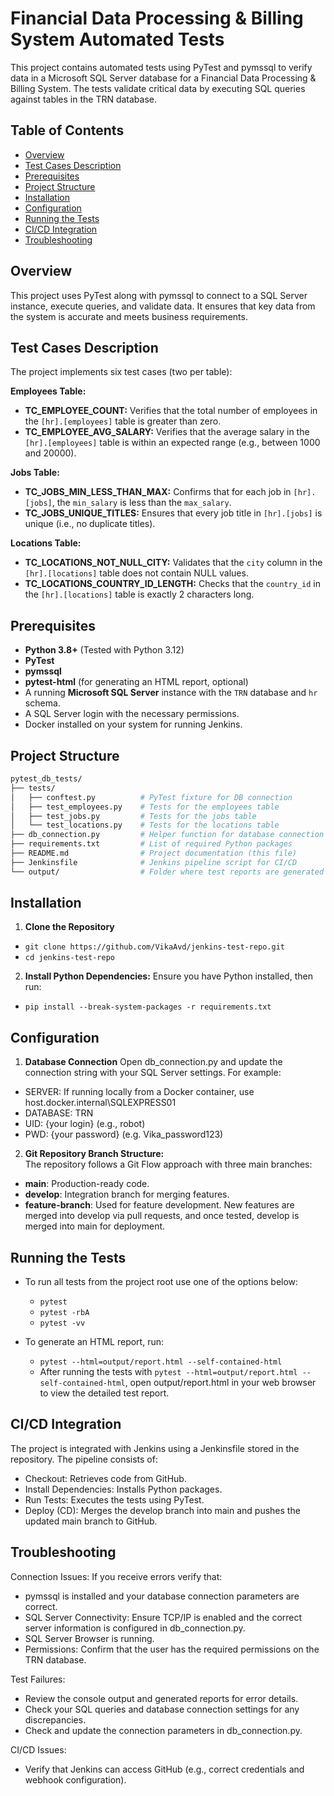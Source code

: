 # Financial Data Processing & Billing System Automated Tests

This project contains automated tests using PyTest and pymssql to verify data in a Microsoft SQL Server database for a Financial Data Processing & Billing System. The tests validate critical data by executing SQL queries against tables in the TRN database.

## Table of Contents
- [Overview](#overview)
- [Test Cases Description](#test-cases-description)
- [Prerequisites](#prerequisites)
- [Project Structure](#project-structure)
- [Installation](#installation)
- [Configuration](#configuration)
- [Running the Tests](#running-the-tests)
- [CI/CD Integration](#CI/CD-Integration)
- [Troubleshooting](#troubleshooting)

## Overview
This project uses PyTest along with pymssql to connect to a SQL Server instance, execute queries, and validate data. It ensures that key data from the system is accurate and meets business requirements.

## Test Cases Description
The project implements six test cases (two per table):

**Employees Table:**
- **TC_EMPLOYEE_COUNT:** Verifies that the total number of employees in the `[hr].[employees]` table is greater than zero.
- **TC_EMPLOYEE_AVG_SALARY:** Verifies that the average salary in the `[hr].[employees]` table is within an expected range (e.g., between 1000 and 20000).

**Jobs Table:**
- **TC_JOBS_MIN_LESS_THAN_MAX:** Confirms that for each job in `[hr].[jobs]`, the `min_salary` is less than the `max_salary`.
- **TC_JOBS_UNIQUE_TITLES:** Ensures that every job title in `[hr].[jobs]` is unique (i.e., no duplicate titles).

**Locations Table:**
- **TC_LOCATIONS_NOT_NULL_CITY:** Validates that the `city` column in the `[hr].[locations]` table does not contain NULL values.
- **TC_LOCATIONS_COUNTRY_ID_LENGTH:** Checks that the `country_id` in the `[hr].[locations]` table is exactly 2 characters long.

## Prerequisites
- **Python 3.8+** (Tested with Python 3.12)
- **PyTest**
- **pymssql**
- **pytest-html** (for generating an HTML report, optional)
- A running **Microsoft SQL Server** instance with the `TRN` database and `hr` schema.
- A SQL Server login with the necessary permissions.
- Docker installed on your system for running Jenkins.

## Project Structure
```bash 
pytest_db_tests/ 
├── tests/
│   ├── conftest.py          # PyTest fixture for DB connection
│   ├── test_employees.py    # Tests for the employees table
│   ├── test_jobs.py         # Tests for the jobs table
│   └── test_locations.py    # Tests for the locations table
├── db_connection.py         # Helper function for database connection (using pymssql)
├── requirements.txt         # List of required Python packages
├── README.md                # Project documentation (this file)
├── Jenkinsfile              # Jenkins pipeline script for CI/CD
└── output/                  # Folder where test reports are generated
```

## Installation
1. **Clone the Repository**  
- `git clone https://github.com/VikaAvd/jenkins-test-repo.git`
- `cd jenkins-test-repo`

2. **Install Python Dependencies:** 
Ensure you have Python installed, then run:
- `pip install --break-system-packages -r requirements.txt`

## Configuration
1. **Database Connection**
Open db_connection.py and update the connection string with your SQL Server settings. For example:
- SERVER: If running locally from a Docker container, use host.docker.internal\\SQLEXPRESS01
- DATABASE: TRN
- UID: {your login} (e.g., robot)
- PWD: {your password} (e.g. Vika_password123)

2. **Git Repository Branch Structure:**  
The repository follows a Git Flow approach with three main branches:
- **main**: Production-ready code.
- **develop**: Integration branch for merging features.
- **feature-branch**: Used for feature development.
New features are merged into develop via pull requests, and once tested, develop is merged into main for deployment.

## Running the Tests
- To run all tests from the project root use one of the options below:
   - `pytest`
   - `pytest -rbA`
   - `pytest -vv`
 
- To generate an HTML report, run:
   - `pytest --html=output/report.html --self-contained-html`
   - After running the tests with `pytest --html=output/report.html --self-contained-html`, open output/report.html in your web browser to view the detailed test report.

## CI/CD Integration
The project is integrated with Jenkins using a Jenkinsfile stored in the repository. The pipeline consists of:
- Checkout: Retrieves code from GitHub.
- Install Dependencies: Installs Python packages.
- Run Tests: Executes the tests using PyTest.
- Deploy (CD): Merges the develop branch into main and pushes the updated main branch to GitHub.

## Troubleshooting

Connection Issues:
If you receive errors verify that:
- pymssql is installed and your database connection parameters are correct.
- SQL Server Connectivity: Ensure TCP/IP is enabled and the correct server information is configured in db_connection.py.
- SQL Server Browser is running.
- Permissions: Confirm that the user has the required permissions on the TRN database.

Test Failures:
- Review the console output and generated reports for error details.
- Check your SQL queries and database connection settings for any discrepancies.
- Check and update the connection parameters in db_connection.py.

CI/CD Issues:
- Verify that Jenkins can access GitHub (e.g., correct credentials and webhook configuration).








